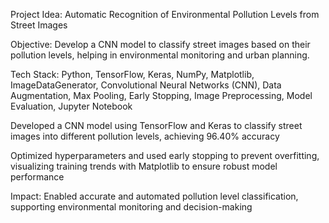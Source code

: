 Project Idea: Automatic Recognition of Environmental Pollution Levels from Street Images

Objective: Develop a CNN model to classify street images based on their pollution levels, helping in environmental monitoring and urban planning.

Tech Stack: Python, TensorFlow, Keras, NumPy, Matplotlib, ImageDataGenerator, Convolutional Neural Networks (CNN), Data Augmentation, Max Pooling, Early Stopping, Image Preprocessing, Model Evaluation, Jupyter Notebook

Developed a CNN model using TensorFlow and Keras to classify street images into different pollution levels, achieving 96.40% accuracy

Optimized hyperparameters and used early stopping to prevent overfitting, visualizing training trends with Matplotlib to ensure robust model performance

Impact: Enabled accurate and automated pollution level classification, supporting environmental monitoring and decision-making
